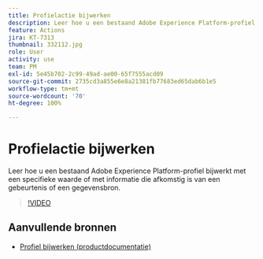 ```yaml
---
title: Profielactie bijwerken
description: Leer hoe u een bestaand Adobe Experience Platform-profiel bijwerkt met een specifieke waarde of met informatie die afkomstig is van een gebeurtenis of een gegevensbron.
feature: Actions
jira: KT-7313
thumbnail: 332112.jpg
role: User
activity: use
team: PM
exl-id: 5e45b702-2c99-49ad-ae00-65f7555acd09
source-git-commit: 2735cd3a855e6e8a21381fb77683ed65dab6b1e5
workflow-type: tm+mt
source-wordcount: '70'
ht-degree: 100%

---
```


# Profielactie bijwerken

Leer hoe u een bestaand Adobe Experience Platform-profiel bijwerkt met een specifieke waarde of met informatie die afkomstig is van een gebeurtenis of een gegevensbron.

>[!VIDEO](https://video.tv.adobe.com/v/332112?quality=12&learn=on)

## Aanvullende bronnen

* [Profiel bijwerken (productdocumentatie)](https://experienceleague.adobe.com/docs/journeys/using/building-journeys/about-journey-building/action-activities/update-profiles.html?lang=nl#important-notes)
